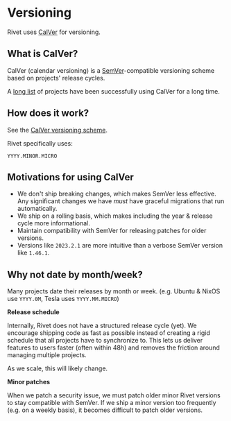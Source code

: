 # Versioning

Rivet uses [CalVer](https://calver.org/) for versioning.

## What is CalVer?

CalVer (calendar versioning) is a [SemVer](https://semver.org/)-compatible versioning scheme based on projects' release cycles.

A [long list](https://calver.org/users.html) of projects have been successfully using CalVer for a long time.

## How does it work?

See the [CalVer versioning scheme](https://calver.org/#scheme).

Rivet specifically uses:

```
YYYY.MINOR.MICRO
```

## Motivations for using CalVer

- We don't ship breaking changes, which makes SemVer less effective. Any significant changes we have _must_ have graceful migrations that run automatically.
- We ship on a rolling basis, which makes including the year & release cycle more informational.
- Maintain compatibility with SemVer for releasing patches for older versions.
- Versions like `2023.2.1` are more intuitive than a verbose SemVer version like `1.46.1`.

## Why not date by month/week?

Many projects date their releases by month or week. (e.g. Ubuntu & NixOS use `YYYY.0M`, Tesla uses `YYYY.MM.MICRO`)

**Release schedule**

Internally, Rivet does not have a structured release cycle (yet). We encourage shipping code as fast as possible instead of creating a rigid schedule that all projects have to synchronize to. This lets us deliver features to users faster (often within 48h) and removes the friction around managing multiple projects.

As we scale, this will likely change.

**Minor patches**

When we patch a security issue, we must patch older minor Rivet versions to stay compatible with SemVer. If we ship a minor version too frequently (e.g. on a weekly basis), it becomes difficult to patch older versions.
